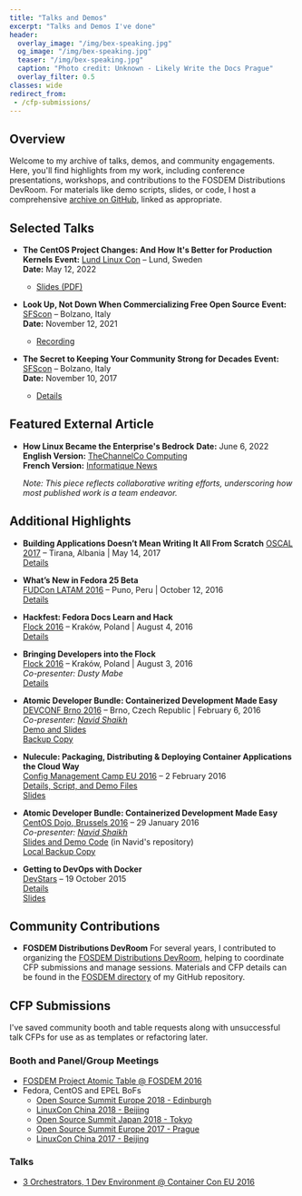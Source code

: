 ```yaml
---
title: "Talks and Demos"
excerpt: "Talks and Demos I've done"
header:
  overlay_image: "/img/bex-speaking.jpg"
  og_image: "/img/bex-speaking.jpg"
  teaser: "/img/bex-speaking.jpg"
  caption: "Photo credit: Unknown - Likely Write the Docs Prague"
  overlay_filter: 0.5
classes: wide
redirect_from:
 - /cfp-submissions/
---
```


## Overview

Welcome to my archive of talks, demos, and community engagements. Here, you'll find highlights from my work, including conference presentations, workshops, and contributions to the FOSDEM Distributions DevRoom. For materials like demo scripts, slides, or code, I host a comprehensive [archive on GitHub](https://github.com/bexelbie/bexelbie-talks-demos), linked as appropriate.

## Selected Talks

- **The CentOS Project Changes: And How It's Better for Production Kernels**
  **Event:** [Lund Linux Con](https://www.lundlinuxcon.org/) – Lund, Sweden  
  **Date:** May 12, 2022  
  - [Slides (PDF)](/img/2022/Lund%20Linux%20Conference%20-%2012%20May%202022.pdf)

- **Look Up, Not Down When Commercializing Free Open Source**
  **Event:** [SFScon](https://www.sfscon.it/) – Bolzano, Italy  
  **Date:** November 12, 2021  
  - [Recording](https://www.sfscon.it/talks/look-up-not-down-when-commercializing-free-open-source/)

- **The Secret to Keeping Your Community Strong for Decades**
  **Event:** [SFScon](https://www.sfscon.it/) – Bolzano, Italy  
  **Date:** November 10, 2017  
  - [Details](SFS-Bozen-Italy-2017/)

## Featured External Article

- **How Linux Became the Enterprise's Bedrock**
  **Date:** June 6, 2022  
  **English Version:** [TheChannelCo Computing](https://www.computing.co.uk/opinion/4050689/linux-enterprise-bedrock)  
  **French Version:** [Informatique News](https://www.informatiquenews.fr/comment-linux-est-il-devenu-le-socle-de-l-entreprise-89370)  

  *Note: This piece reflects collaborative writing efforts, underscoring how most published work is a team endeavor.*

## Additional Highlights

- **Building Applications Doesn’t Mean Writing It All From Scratch**
  [OSCAL 2017](https://oscal.openlabs.cc/) – Tirana, Albania | May 14, 2017  
  [Details](OSCAL.2017.Dont.Write.It.All/)

- **What’s New in Fedora 25 Beta**  
  [FUDCon LATAM 2016](https://flockcon-latam.org) – Puno, Peru | October 12, 2016  
  [Details](Fedora-25-Beta/)

- **Hackfest: Fedora Docs Learn and Hack**  
  [Flock 2016](https://flocktofedora.org) – Kraków, Poland | August 4, 2016  
  [Details](Flock.2016.docs/)

- **Bringing Developers into the Flock**  
  [Flock 2016](https://flocktofedora.org) – Kraków, Poland | August 3, 2016  
  *Co-presenter: Dusty Mabe*  
  [Details](Flock.2016.developers/)

- **Atomic Developer Bundle: Containerized Development Made Easy**  
  [DEVCONF Brno 2016](https://devconf.cz/) – Brno, Czech Republic | February 6, 2016  
  *Co-presenter: [Navid Shaikh](https://twitter.com/SwordPhilic)*  
  [Demo and Slides](https://github.com/navidshaikh/adb_devconf_2016)  
  [Backup Copy](DevConf.cz.2016/)

- **Nulecule: Packaging, Distributing & Deploying Container Applications the Cloud Way**  
  [Config Management Camp EU 2016](https://cfgmgmtcamp.eu) – 2 February 2016  
  [Details, Script, and Demo Files](CfgMgmtCamp.eu.2016/)  
  [Slides](CfgMgmtCamp.eu.2016/slides.pdf)

- **Atomic Developer Bundle: Containerized Development Made Easy**  
  [CentOS Dojo, Brussels 2016](https://wiki.centos.org/Events/Dojo/Brussels2016) – 29 January 2016  
  *Co-presenter: [Navid Shaikh](https://twitter.com/SwordPhilic)*  
  [Slides and Demo Code](https://github.com/navidshaikh/centos_dojo_brussels_2016) (in Navid's repository)  
  [Local Backup Copy](CentOS.Dojo.Brussels.2016/)

- **Getting to DevOps with Docker**  
  [DevStars](https://devstars.cz) – 19 October 2015  
  [Details](DevStars.cz.20151019/)  
  [Slides](DevStars.cz.20151019/slides.pdf)

## Community Contributions

- **FOSDEM Distributions DevRoom**
  For several years, I contributed to organizing the [FOSDEM Distributions DevRoom](https://fosdem.org), helping to coordinate CFP submissions and manage sessions. Materials and CFP details can be found in the [FOSDEM directory](fosdem/) of my GitHub repository.

## CFP Submissions

I've saved community booth and table requests along with unsuccessful talk CFPs for use as as templates or refactoring later.

### Booth and Panel/Group Meetings

- [FOSDEM Project Atomic Table @ FOSDEM 2016](cfp-submissions/fosdem-2016-table-proposal-atomic)
- Fedora, CentOS and EPEL BoFs
  - [Open Source Summit Europe 2018 - Edinburgh](cfp-submissions/oss-EU-2018-BoF)
  - [LinuxCon China 2018 - Beijing](cfp-submissions/linux-con-China-2018-BoF)
  - [Open Source Summit Japan 2018 - Tokyo](cfp-submissions/oss-Japan-2018-BoF)
  - [Open Source Summit Europe 2017 - Prague](cfp-submissions/oss-prague-2017-BoF)
  - [LinuxCon China 2017 - Beijing](cfp-submissions/linux-con-China-2017-BoF)

### Talks

- [3 Orchestrators, 1 Dev Environment @ Container Con EU 2016](cfp-submissions/containercon.eu)
